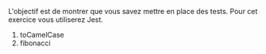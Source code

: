 L'objectif est de montrer que vous savez mettre en place des tests.
Pour cet exercice vous utiliserez Jest.

1. toCamelCase
2. fibonacci
